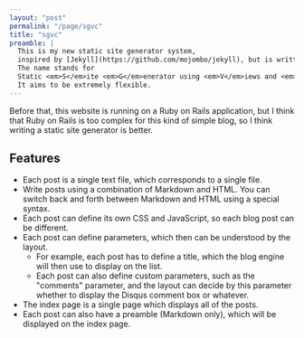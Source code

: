 ```yaml
---
layout: "post"
permalink: "/page/sgvc"
title: "sgvc"
preamble: |
  This is my new static site generator system,
  inspired by [Jekyll](https://github.com/mojombo/jekyll), but is written in Node.js.
  The name stands for 
  Static <em>S</em>ite <em>G</em>enerator using <em>V</em>iews and <em>C</em>ontents.
  It aims to be extremely flexible.
---
```





Before that, this website is running on a Ruby on Rails application,
but I think that Ruby on Rails is too complex for this kind of simple blog,
so I think writing a static site generator is better.




Features
--------

* Each post is a single text file, which corresponds to a single file.
* Write posts using a combination of Markdown and HTML. You can switch back and forth between Markdown and HTML using a special syntax.
* Each post can define its own CSS and JavaScript, so each blog post can be different.
* Each post can define parameters, which then can be understood by the layout.
    * For example, each post has to define a title, which the blog engine will then use to display on the list.
    * Each post can also define custom parameters, such as the "comments" parameter, and the layout can decide by this parameter whether to
      display the Disqus comment box or whatever.
* The index page is a single page which displays all of the posts.
* Each post can also have a preamble (Markdown only), which will be displayed on the index page.

